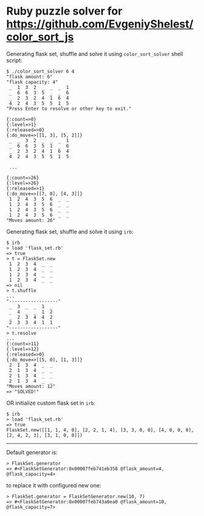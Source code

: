 # Ruby puzzle solver for https://github.com/EvgeniyShelest/color_sort_js


Generating flask set, shuffle and solve it using `color_sort_solver` shell script:

```
$ ./color_sort_solver 6 4
"flask amount: 6"
"flask capacity: 4"
 _  1  3  2  _  _  _  1
 _  6  6  3  5  _  _  6
 _  2  3  2  4  1  6  4
 4  2  4  3  5  5  1  5
"Press Enter to resolve or other key to exit."

{:count=>0}
{:level=>1}
{:released=>0}
{:do_move=>[[1, 3], [5, 2]]}
 _  _  3  2  _  _  _  1
 _  6  6  3  5  1  _  6
 _  2  3  2  4  1  6  4
 4  2  4  3  5  5  1  5

 ...

{:count=>26}
{:level=>26}
{:released=>1}
{:do_move=>[[7, 0], [4, 3]]}
 1  2  4  3  5  6  _  _
 1  2  4  3  5  6  _  _
 1  2  4  3  5  6  _  _
 1  2  4  3  5  6  _  _
"Moves amount: 26"
```


Generating flask set, shuffle and solve it using `irb`:

```
$ irb
> load 'flask_set.rb'
=> true
> t = FlaskSet.new
 1  2  3  4  _  _
 1  2  3  4  _  _
 1  2  3  4  _  _
 1  2  3  4  _  _
=> nil
> t.shuffle
...
"------------------"
 _  3  _  _  1  _
 _  4  _  _  1  2
 _  2  3  4  4  2
 2  3  3  4  1  1
"------------------"
> t.resolve
...
{:count=>11}
{:level=>12}
{:released=>0}
{:do_move=>[[5, 0], [1, 3]]}
 2  1  3  4  _  _
 2  1  3  4  _  _
 2  1  3  4  _  _
 2  1  3  4  _  _
"Moves amount: 12"
=> "SOLVED!"
```
OR initialize custom flask set in `irb`:

```
$ irb
> load 'flask_set.rb'
=> true
FlaskSet.new([[1, 1, 4, 0], [2, 2, 1, 4], [3, 3, 0, 0], [4, 0, 0, 0], [2, 4, 2, 3], [3, 1, 0, 0]])
```

-----
Default generator is:
```
> FlaskSet.generator
=> #<FlaskSetGenerator:0x00007feb741eb358 @flask_amount=4, @flask_capacity=4>
```
to replace it with configured new one:
```
> FlaskSet.generator = FlaskSetGenerator.new(10, 7)
=> #<FlaskSetGenerator:0x00007feb743a0ea0 @flask_amount=10, @flask_capacity=7>
```
